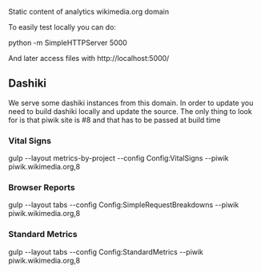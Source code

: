 Static content of analytics wikimedia.org domain

To easily test locally you can do:

python -m SimpleHTTPServer 5000


And later access files with http://localhost:5000/

## Dashiki ##
We serve some dashiki instances from this domain. 
In order to update you need to build dashiki locally and update the source.
The only thing to look for is that piwik site is #8 and that has to be passed
at build time
### Vital Signs ###
gulp --layout metrics-by-project --config Config:VitalSigns --piwik piwik.wikimedia.org,8

### Browser Reports ###
gulp --layout tabs --config Config:SimpleRequestBreakdowns  --piwik piwik.wikimedia.org,8

### Standard Metrics ###
gulp --layout tabs --config Config:StandardMetrics  --piwik piwik.wikimedia.org,8
